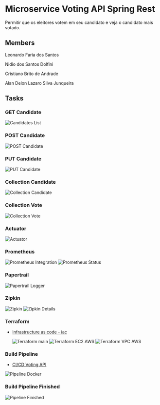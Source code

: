 # Microservice Voting API Spring Rest

Permitir que os eleitores votem em seu candidato e veja o candidato mais votado.

## Members

Leonardo Faria dos Santos

Nidio dos Santos Dolfini

Cristiano Brito de Andrade

Alan Delon Lazaro Silva Junqueira

## Tasks

### GET Candidate

<img src="evidence/get-candidates.png" alt="Candidates List">

### POST Candidate

<img src="evidence/post-candidate.png" alt="POST Candidate">

### PUT Candidate

<img src="evidence/put-candidate.png" alt="PUT Candidate">

### Collection Candidate

<img src="evidence/collection_candidate.png" alt="Collection Candidate">

### Collection Vote

<img src="evidence/collection_vote.png" alt="Collection Vote">

### Actuator

<img src="evidence/actuator.png" alt="Actuator">

### Prometheus

<img src="evidence/prometheus-integration.png" alt="Prometheus Integration">
<img src="evidence/prometheus-status.png" alt="Prometheus Status">

### Papertrail

<img src="evidence/papertrail-logback.png" alt="Papertrail Logger">

### Zipkin

<img src="evidence/zipkin.png" alt="Zipkin">
<img src="evidence/zipkin-details.png" alt="Zipkin Details">

### Terraform

- [Infrastructure as code - iac](https://github.com/leonardofaria00/voting-api/tree/iac-voting-api)

  <img src="evidence/main-tf.png" alt="Terraform main">
  <img src="evidence/ec2-tf.png" alt="Terraform EC2 AWS">
  <img src="evidence/vpc-tf.png" alt="Terraform VPC AWS">

### Build Pipeline

- [CI/CD Voting API](https://gitlab.com/nidiosdolfini/teste)

<img src="evidence/pipeline-docker.png" alt="Pipeline Docker">

### Build Pipeline Finished

<img src="evidence/pipeline-passed.png" alt="Pipeline Finished">
